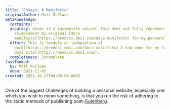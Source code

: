 ```yaml
---
title: 'Essays: A Manifesto'
originalAuthor: Matt McElwee
metaKnowledge:
  certainty: ''
  accuracy: Given it's incomplete nature, this does not fully represent my aims to
    reimplement my original [docs
    manifesto](https://devdocs.dmsi.com/docs-manifesto) for my personal site.
  effort: This is largely an [adaptation of
    work](https://devdocs.dmsi.com/docs-manifesto) I had done for my team's [dev
    docs site](https://devdocs.dmsi.com/).
  completeness: Incomplete
lastTended:
  by: Matt McElwee
  when: 2021-11-02
created: 2021-10-27T00:00:00.000Z
---
```


One of the biggest challenges of building a personal website, especially one which you wish to mean something, is that you run the risk of adhering to the static methods of publishing post-[Gutenberg](!W).
